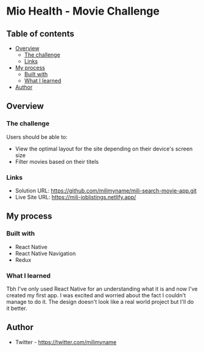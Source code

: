 # Mio Health - Movie Challenge

## Table of contents

- [Overview](#overview)
  - [The challenge](#the-challenge)
  - [Links](#links)
- [My process](#my-process)
  - [Built with](#built-with)
  - [What I learned](#what-i-learned)
- [Author](#author)

## Overview

### The challenge

Users should be able to:

- View the optimal layout for the site depending on their device's screen size
- Filter movies based on their titels

### Links

- Solution URL: https://github.com/milimyname/mili-search-movie-app.git
- Live Site URL: https://mili-joblistings.netlify.app/

## My process

### Built with

- React Native
- React Native Navigation
- Redux

### What I learned

Tbh I've only used React Native for an understanding what it is and now I've created my first app. I was excited and worried about the fact I couldn't manage to do it. The design doesn't look like a real world project but I'll do it better.

## Author

- Twitter - https://twitter.com/milimyname
